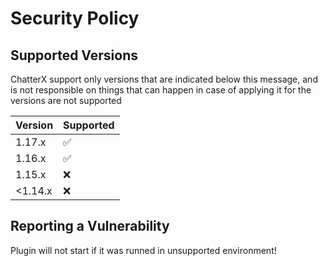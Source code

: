 # Security Policy

## Supported Versions

ChatterX support only versions that are indicated below this message, and is not responsible on things that can happen in case of applying it for the versions are not supported

| Version | Supported          |
| ------- | ------------------ |
| 1.17.x  | :white_check_mark: |
| 1.16.x  | :white_check_mark: |
| 1.15.x  | :x:                |
| <1.14.x | :x:                |

## Reporting a Vulnerability

Plugin will not start if it was runned in unsupported environment!
